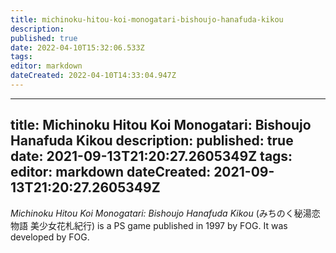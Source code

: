 ```yaml
---
title: michinoku-hitou-koi-monogatari-bishoujo-hanafuda-kikou
description: 
published: true
date: 2022-04-10T15:32:06.533Z
tags: 
editor: markdown
dateCreated: 2022-04-10T14:33:04.947Z
---
```


---
title: Michinoku Hitou Koi Monogatari: Bishoujo Hanafuda Kikou
description: 
published: true
date: 2021-09-13T21:20:27.2605349Z 
tags: 
editor: markdown
dateCreated: 2021-09-13T21:20:27.2605349Z
---
_Michinoku Hitou Koi Monogatari: Bishoujo Hanafuda Kikou_ (<span lang='ja'>みちのく秘湯恋物語 美少女花札紀行</span>) is a PS game published in 1997 by FOG.
It was developed by FOG.
